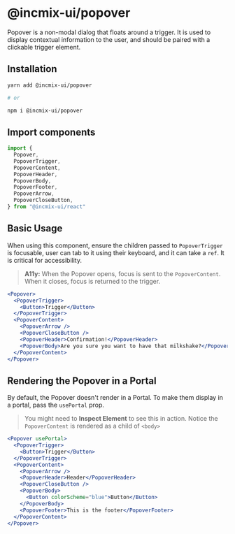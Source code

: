 # @incmix-ui/popover

Popover is a non-modal dialog that floats around a trigger. It is used to
display contextual information to the user, and should be paired with a
clickable trigger element.

## Installation

```sh
yarn add @incmix-ui/popover

# or

npm i @incmix-ui/popover
```

## Import components

```jsx
import {
  Popover,
  PopoverTrigger,
  PopoverContent,
  PopoverHeader,
  PopoverBody,
  PopoverFooter,
  PopoverArrow,
  PopoverCloseButton,
} from "@incmix-ui/react"
```

## Basic Usage

When using this component, ensure the children passed to `PopoverTrigger` is
focusable, user can tab to it using their keyboard, and it can take a `ref`. It
is critical for accessibility.

> **A11y:** When the Popover opens, focus is sent to the `PopoverContent`. When
> it closes, focus is returned to the trigger.

```jsx
<Popover>
  <PopoverTrigger>
    <Button>Trigger</Button>
  </PopoverTrigger>
  <PopoverContent>
    <PopoverArrow />
    <PopoverCloseButton />
    <PopoverHeader>Confirmation!</PopoverHeader>
    <PopoverBody>Are you sure you want to have that milkshake?</PopoverBody>
  </PopoverContent>
</Popover>
```

## Rendering the Popover in a Portal

By default, the Popover doesn't render in a Portal. To make them display in a
portal, pass the `usePortal` prop.

> You might need to **Inspect Element** to see this in action. Notice the
> `PopoverContent` is rendered as a child of `<body>`

```jsx
<Popover usePortal>
  <PopoverTrigger>
    <Button>Trigger</Button>
  </PopoverTrigger>
  <PopoverContent>
    <PopoverArrow />
    <PopoverHeader>Header</PopoverHeader>
    <PopoverCloseButton />
    <PopoverBody>
      <Button colorScheme="blue">Button</Button>
    </PopoverBody>
    <PopoverFooter>This is the footer</PopoverFooter>
  </PopoverContent>
</Popover>
```
